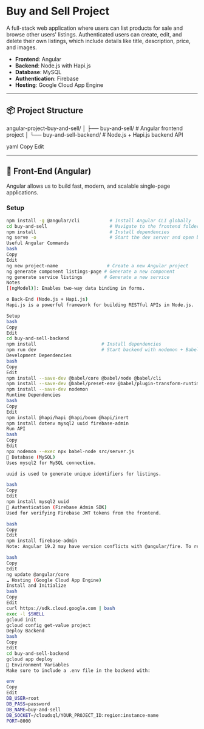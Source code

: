 # Buy and Sell Project

A full-stack web application where users can list products for sale and browse other users' listings. Authenticated users can create, edit, and delete their own listings, which include details like title, description, price, and images.

- **Frontend**: Angular  
- **Backend**: Node.js with Hapi.js  
- **Database**: MySQL  
- **Authentication**: Firebase  
- **Hosting**: Google Cloud App Engine  

---

## 📦 Project Structure

angular-project-buy-and-sell/
│
├── buy-and-sell/ # Angular frontend project
│
└── buy-and-sell-backend/ # Node.js + Hapi.js backend API

yaml
Copy
Edit

---

## 🔧 Front-End (Angular)

Angular allows us to build fast, modern, and scalable single-page applications.

### Setup

```bash
npm install -g @angular/cli           # Install Angular CLI globally
cd buy-and-sell                       # Navigate to the frontend folder
npm install                           # Install dependencies
ng serve -o                           # Start the dev server and open browser
Useful Angular Commands
bash
Copy
Edit
ng new project-name                  # Create a new Angular project
ng generate component listings-page # Generate a new component
ng generate service listings        # Generate a new service
Notes
[(ngModel)]: Enables two-way data binding in forms.

⚙️ Back-End (Node.js + Hapi.js)
Hapi.js is a powerful framework for building RESTful APIs in Node.js.

Setup
bash
Copy
Edit
cd buy-and-sell-backend
npm install                        # Install dependencies
npm run dev                        # Start backend with nodemon + Babel
Development Dependencies
bash
Copy
Edit
npm install --save-dev @babel/core @babel/node @babel/cli
npm install --save-dev @babel/preset-env @babel/plugin-transform-runtime
npm install --save-dev nodemon
Runtime Dependencies
bash
Copy
Edit
npm install @hapi/hapi @hapi/boom @hapi/inert
npm install dotenv mysql2 uuid firebase-admin
Run API
bash
Copy
Edit
npx nodemon --exec npx babel-node src/server.js
💾 Database (MySQL)
Uses mysql2 for MySQL connection.

uuid is used to generate unique identifiers for listings.

bash
Copy
Edit
npm install mysql2 uuid
🔐 Authentication (Firebase Admin SDK)
Used for verifying Firebase JWT tokens from the frontend.

bash
Copy
Edit
npm install firebase-admin
Note: Angular 19.2 may have version conflicts with @angular/fire. To resolve:

bash
Copy
Edit
ng update @angular/core
☁️ Hosting (Google Cloud App Engine)
Install and Initialize
bash
Copy
Edit
curl https://sdk.cloud.google.com | bash
exec -l $SHELL
gcloud init
gcloud config get-value project
Deploy Backend
bash
Copy
Edit
cd buy-and-sell-backend
gcloud app deploy
📁 Environment Variables
Make sure to include a .env file in the backend with:

env
Copy
Edit
DB_USER=root
DB_PASS=password
DB_NAME=buy-and-sell
DB_SOCKET=/cloudsql/YOUR_PROJECT_ID:region:instance-name
PORT=8000